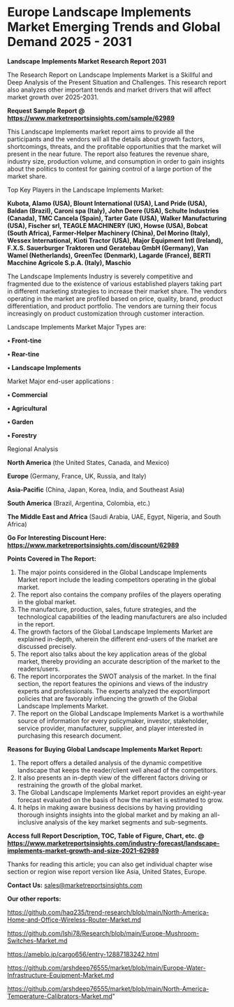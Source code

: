  # Europe Landscape Implements Market Emerging Trends and Global Demand 2025 - 2031

<strong>Landscape Implements Market Research Report 2031</strong>

The Research Report on Landscape Implements Market is a Skillful and Deep Analysis of the Present Situation and Challenges. This research report also analyzes other important trends and market drivers that will affect market growth over 2025-2031.

<strong>Request Sample Report @ <a href=https://www.marketreportsinsights.com/sample/62989>https://www.marketreportsinsights.com/sample/62989</a></strong>

This Landscape Implements market report aims to provide all the participants and the vendors will all the details about growth factors, shortcomings, threats, and the profitable opportunities that the market will present in the near future. The report also features the revenue share, industry size, production volume, and consumption in order to gain insights about the politics to contest for gaining control of a large portion of the market share.

Top Key Players in the Landscape Implements Market:

<strong>Kubota, Alamo (USA), Blount International (USA), Land Pride (USA), Baldan (Brazil), Caroni spa (Italy), John Deere (USA), Schulte Industries (Canada), TMC Cancela (Spain), Tarter Gate (USA), Walker Manufacturing (USA), Fischer srl, TEAGLE MACHINERY (UK), Howse (USA), Bobcat (South Africa), Farmer-Helper Machinery (China), Del Morino (Italy), Wessex International, Kioti Tractor (USA), Major Equipment Intl (Ireland), F.X.S. Sauerburger Traktoren und Geratebau GmbH (Germany), Van Wamel (Netherlands), GreenTec (Denmark), Lagarde (France), BERTI Macchine Agricole S.p.A. (Italy), Maschio</strong>

The Landscape Implements Industry is severely competitive and fragmented due to the existence of various established players taking part in different marketing strategies to increase their market share. The vendors operating in the market are profiled based on price, quality, brand, product differentiation, and product portfolio. The vendors are turning their focus increasingly on product customization through customer interaction.

Landscape Implements Market Major Types are:

<strong>• Front-tine

• Rear-tine

• Landscape Implements</strong>

Market Major end-user applications :

<strong>• Commercial

• Agricultural

• Garden

• Forestry</strong>

Regional Analysis

</u><strong><b>North America</b></strong> (the United States, Canada, and Mexico)

<strong><b>Europe </b></strong>(Germany, France, UK, Russia, and Italy)

<strong><b>Asia-Pacific</b></strong> (China, Japan, Korea, India, and Southeast Asia)

<strong><b>South America</b></strong> (Brazil, Argentina, Colombia, etc.)

<strong><b>The Middle East and Africa</b></strong> (Saudi Arabia, UAE, Egypt, Nigeria, and South Africa)

<strong>Go For Interesting Discount Here: <a href=https://www.marketreportsinsights.com/discount/62989>https://www.marketreportsinsights.com/discount/62989</a></strong>

<strong>Points Covered in The Report:</strong>
<ol>
  <li>The major points considered in the Global Landscape Implements Market report include the leading competitors operating in the global market.</li>
  <li>The report also contains the company profiles of the players operating in the global market.</li>
  <li>The manufacture, production, sales, future strategies, and the technological capabilities of the leading manufacturers are also included in the report.</li>
  <li>The growth factors of the Global Landscape Implements Market are explained in-depth, wherein the different end-users of the market are discussed precisely.</li>
  <li>The report also talks about the key application areas of the global market, thereby providing an accurate description of the market to the readers/users.</li>
  <li>The report incorporates the SWOT analysis of the market. In the final section, the report features the opinions and views of the industry experts and professionals. The experts analyzed the export/import policies that are favorably influencing the growth of the Global Landscape Implements Market.</li>
  <li>The report on the Global Landscape Implements Market is a worthwhile source of information for every policymaker, investor, stakeholder, service provider, manufacturer, supplier, and player interested in purchasing this research document.</li>
</ol>
<strong>Reasons for Buying Global Landscape Implements Market Report:</strong>

<ol>
  <li>The report offers a detailed analysis of the dynamic competitive landscape that keeps the reader/client well ahead of the competitors.</li>
  <li>It also presents an in-depth view of the different factors driving or restraining the growth of the global market.</li>
  <li>The Global Landscape Implements Market report provides an eight-year forecast evaluated on the basis of how the market is estimated to grow.</li>
  <li>It helps in making aware business decisions by having providing thorough insights insights into the global market and by making an all-inclusive analysis of the key market segments and sub-segments.</li>
</ol>
<strong>Access full Report Description, TOC, Table of Figure, Chart, etc. @ <a href=https://www.marketreportsinsights.com/industry-forecast/landscape-implements-market-growth-and-size-2021-62989>https://www.marketreportsinsights.com/industry-forecast/landscape-implements-market-growth-and-size-2021-62989</a></strong>


Thanks for reading this article; you can also get individual chapter wise section or region wise report version like Asia, United States, Europe.

<strong>Contact Us:</strong>
sales@marketreportsinsights.com

<strong>Our other reports:</strong>

<a href=https://github.com/haq235/trend-research/blob/main/North-America-Home-and-Office-Wireless-Router-Market.md>https://github.com/haq235/trend-research/blob/main/North-America-Home-and-Office-Wireless-Router-Market.md</a>

<a href=https://github.com/Ishi78/Research/blob/main/Europe-Mushroom-Switches-Market.md>https://github.com/Ishi78/Research/blob/main/Europe-Mushroom-Switches-Market.md</a>

<a href=https://ameblo.jp/cargo656/entry-12887183242.html>https://ameblo.jp/cargo656/entry-12887183242.html</a>

<a href=https://github.com/arshdeep76555/market/blob/main/Europe-Water-Infrastructure-Equipment-Market.md>https://github.com/arshdeep76555/market/blob/main/Europe-Water-Infrastructure-Equipment-Market.md</a>

<a href=https://github.com/arshdeep76555/market/blob/main/North-America-Temperature-Calibrators-Market.md>https://github.com/arshdeep76555/market/blob/main/North-America-Temperature-Calibrators-Market.md</a>"
